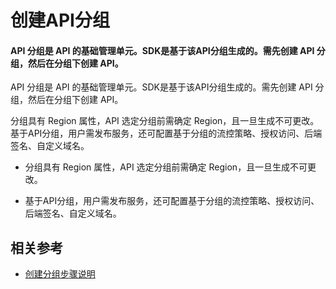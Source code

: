 # 创建API分组

 #### API 分组是 API 的基础管理单元。SDK是基于该API分组生成的。需先创建 API 分组，然后在分组下创建 API。

<div>
 <p>API 分组是 API 的基础管理单元。SDK是基于该API分组生成的。需先创建 API 分组，然后在分组下创建 API。</p>
 <lo> 分组具有 Region 属性，API 选定分组前需确定 Region，且一旦生成不可更改。</lo>
  <lo>基于API分组，用户需发布服务，还可配置基于分组的流控策略、授权访问、后端签名、自定义域名。</lo>


</div>


 - 分组具有 Region 属性，API 选定分组前需确定 Region，且一旦生成不可更改。

 - 基于API分组，用户需发布服务，还可配置基于分组的流控策略、授权访问、后端签名、自定义域名。

## 相关参考

- [创建分组步骤说明](../Operation-Guide/Create-APIGroup/Create-APIGroup.md)
          



